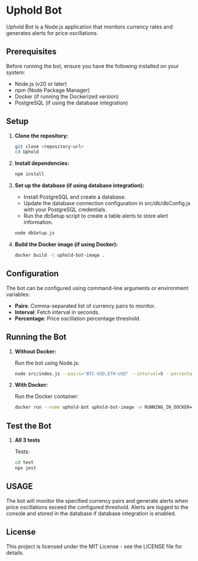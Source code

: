 # Uphold Bot

Uphold Bot is a Node.js application that monitors currency rates and generates alerts for price oscillations.

## Prerequisites

Before running the bot, ensure you have the following installed on your system:

- Node.js (v20 or later)
- npm (Node Package Manager)
- Docker (if running the Dockerized version)
- PostgreSQL (if using the database integration)

## Setup

1. **Clone the repository:**

   ```bash
   git clone <repository-url>
   cd Uphold
2. **Install dependencies:**

   ```bash
   npm install
3. **Set up the database (if using database integration):**
   
   - Install PostgreSQL and create a database.
   - Update the database connection configuration in src/db/dbConfig.js with your PostgreSQL credentials.
   - Run the dbSetup script to create a table alerts to store alert information.
   ```bash
   node dbSetup.js
4. **Build the Docker image (if using Docker):**

   ```bash
   docker build -t uphold-bot-image .
## Configuration

The bot can be configured using command-line arguments or environment variables:
- **Pairs**: Comma-separated list of currency pairs to monitor.
- **Interval**: Fetch interval in seconds.
- **Percentage**: Price oscillation percentage threshold.

## Running the Bot

1. **Without Docker:**

    Run the bot using Node.js:
   ```bash
   node src/index.js --pairs="BTC-USD,ETH-USD" --interval=5 --percentage=0.01
2. **With Docker:**

   Run the Docker container:
   ```bash
   docker run --name uphold-bot uphold-bot-image -e RUNNING_IN_DOCKER=true --pairs="BTC-USD,ETH-USD" --interval=5 --percentage=0.01
## Test the Bot

1. **All 3 tests**

    Tests:
   ```bash
   cd test
   npx jest
## USAGE

The bot will monitor the specified currency pairs and generate alerts when price oscillations exceed the configured threshold. Alerts are logged to the console and stored in the database if database integration is enabled.

## License

This project is licensed under the MIT License - see the LICENSE file for details.

